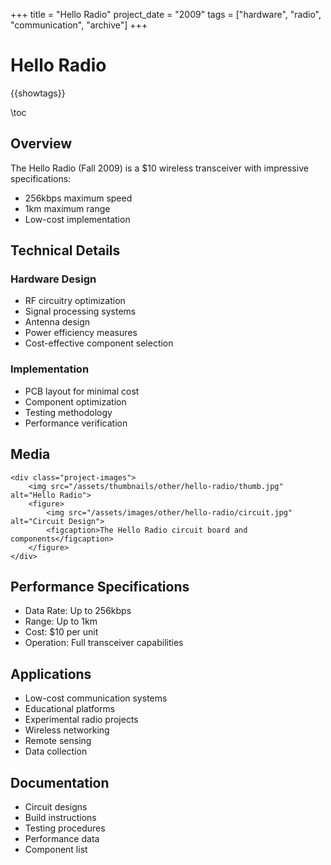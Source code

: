 +++
title = "Hello Radio"
project_date = "2009"
tags = ["hardware", "radio", "communication", "archive"]
+++

# Hello Radio

{{showtags}}

\toc

## Overview

The Hello Radio (Fall 2009) is a $10 wireless transceiver with impressive specifications:
* 256kbps maximum speed
* 1km maximum range
* Low-cost implementation

## Technical Details

### Hardware Design
* RF circuitry optimization
* Signal processing systems
* Antenna design
* Power efficiency measures
* Cost-effective component selection

### Implementation
* PCB layout for minimal cost
* Component optimization
* Testing methodology
* Performance verification

## Media

~~~
<div class="project-images">
    <img src="/assets/thumbnails/other/hello-radio/thumb.jpg" alt="Hello Radio">
    <figure>
        <img src="/assets/images/other/hello-radio/circuit.jpg" alt="Circuit Design">
        <figcaption>The Hello Radio circuit board and components</figcaption>
    </figure>
</div>
~~~

## Performance Specifications

* Data Rate: Up to 256kbps
* Range: Up to 1km
* Cost: $10 per unit
* Operation: Full transceiver capabilities

## Applications

* Low-cost communication systems
* Educational platforms
* Experimental radio projects
* Wireless networking
* Remote sensing
* Data collection

## Documentation

* Circuit designs
* Build instructions
* Testing procedures
* Performance data
* Component list